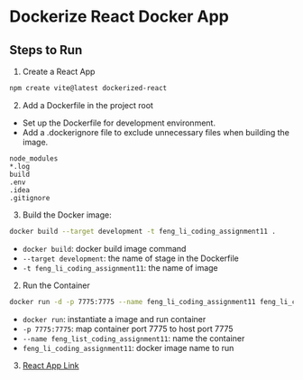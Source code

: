 # Dockerize React Docker App


## Steps to Run

1. Create a React App
```bash
npm create vite@latest dockerized-react
```
2. Add a Dockerfile in the project root
- Set up the Dockerfile for development environment.
- Add a .dockerignore file to exclude unnecessary files when building the image.
```text
node_modules
*.log
build
.env
.idea
.gitignore
```
3. Build the Docker image:

```bash
docker build --target development -t feng_li_coding_assignment11 .
```
- `docker build`: docker build image command
- `--target development`: the name of stage in the Dockerfile
- `-t feng_li_coding_assignment11`: the name of image
2. Run the Container
```bash
docker run -d -p 7775:7775 --name feng_li_coding_assignment11 feng_li_coding_assignment11
```
- `docker run`:  instantiate a image and run container
- `-p 7775:7775`: map container port 7775 to host port 7775
- `--name feng_list_coding_assignment11`: name the container
- `feng_li_coding_assignment11`: docker image name to run

3. [React App Link](http://127.0.0.1:7775)


